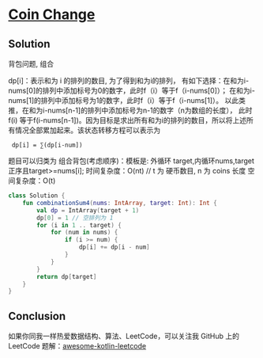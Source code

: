 # [Coin Change][title]

## Solution
背包问题, 组合

dp\[i\]：表示和为 i 的排列的数目, 为了得到和为i的排列，
有如下选择：在和为i-nums\[0\]的排列中添加标号为0的数字，此时f（i）等于f（i-nums\[0]）；
在和为i-nums\[1]的排列中添加标号为1的数字，此时f（i）等于f（i-nums\[1]）。 以此类推，在和为i-nums\[n-1]的排列中添加标号为n-1的数字（n为数组的长度），
此时 f(i) 等于f(i-nums\[n-1])。因为目标是求出所有和为i的排列的数目，所以将上述所有情况全部累加起来。该状态转移方程可以表示为
```
 dp[i] = ∑(dp[i-num])
```
题目可以归类为 组合背包(考虑顺序)：模板是: 外循环 target,内循环nums,target正序且target>=nums\[i];
时间复杂度：O(nt) // t 为 硬币数目, n 为 coins 长度
空间复杂度：O(t)
```kotlin
class Solution {
    fun combinationSum4(nums: IntArray, target: Int): Int {
        val dp = IntArray(target + 1)
        dp[0] = 1 // 空排列为 1
        for (i in 1 .. target) {
            for (num in nums) {
                if (i >= num) {
                    dp[i] += dp[i - num]
                }
            }
        }
        return dp[target]
    }
}


```
## Conclusion
如果你同我一样热爱数据结构、算法、LeetCode，可以关注我 GitHub 上的 LeetCode 题解：[awesome-kotlin-leetcode][akl]

[title]: https://leetcode-cn.com/problems/coin-change/
[akl]: https://github.com/NightXlt/awesome-kotlin-leetcode
